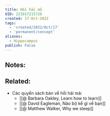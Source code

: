```yaml
---
title: Hồi hải mã
UID: 221017215726
created: 17-Oct-2022
tags:
  - 'created/2022/Oct/17'
  - 'permanent/concept'
aliases:
  - Hippocampus
publish: False
---
```

## Notes:

## Related:
- Các quyển sách bàn về hồi hải mã:
	- [[@ Barbara Oakley, Learn how to learn]]
	- [[@ David Eagleman, Não bộ kể gì về bạn]]
	- [[@ Matthew Walker, Why we sleep]]